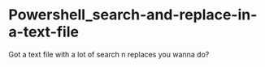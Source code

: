 # Powershell_search-and-replace-in-a-text-file
Got a text file with a lot of search n replaces you wanna do?
